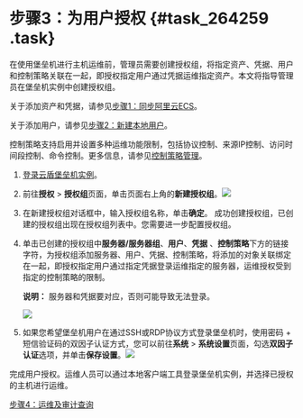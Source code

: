 # 步骤3：为用户授权 {#task_264259 .task}

在使用堡垒机进行主机运维前，管理员需要创建授权组，将指定资产、凭据、用户和控制策略关联在一起，即授权指定用户通过凭据运维指定资产。本文将指导管理员在堡垒机实例中创建授权组。

关于添加资产和凭据，请参见[步骤1：同步阿里云ECS](cn.zh-CN/快速入门/V2版本/步骤1：同步阿里云ECS.md#)。

关于添加用户，请参见[步骤2：新建本地用户](cn.zh-CN/快速入门/V2版本/步骤2：新建本地用户.md#)。

控制策略支持启用并设置多种运维功能限制，包括协议控制、来源IP控制、访问时间段控制、命令控制。更多信息，请参见[控制策略管理](../../../../cn.zh-CN/用户指南（V2.1.7及以下）/管理员手册/控制策略管理.md#)。

1.  [登录云盾堡垒机实例](cn.zh-CN/快速入门/V2版本/登录实例.md#)。
2.  前往**授权** \> **授权组**页面，单击页面右上角的**新建授权组**。![](http://static-aliyun-doc.oss-cn-hangzhou.aliyuncs.com/assets/img/12726/15585901333777_zh-CN.png)


3.  在新建授权组对话框中，输入授权组名称，单击**确定**。 成功创建授权组，已创建的授权组出现在授权组列表中。您需要进一步配置授权组。
4.  单击已创建的授权组中**服务器/服务器组**、**用户**、**凭据** 、**控制策略**下方的链接字符，为授权组添加服务器、用户、凭据、控制策略，将添加的对象关联绑定在一起，即授权指定用户通过指定凭据登录运维指定的服务器，运维授权受到指定的控制策略的限制。 

    **说明：** 服务器和凭据要对应，否则可能导致无法登录。

    ![](http://static-aliyun-doc.oss-cn-hangzhou.aliyuncs.com/assets/img/12726/15585901333778_zh-CN.png)

5.  如果您希望堡垒机用户在通过SSH或RDP协议方式登录堡垒机时，使用密码 + 短信验证码的双因子认证方式，您可以前往**系统** \> **系统设置**页面，勾选**双因子认证**选项，并单击**保存设置**。![](http://static-aliyun-doc.oss-cn-hangzhou.aliyuncs.com/assets/img/12726/15585901333779_zh-CN.png)



完成用户授权。运维人员可以通过本地客户端工具登录堡垒机实例，并选择已授权的主机进行运维。

[步骤4：运维及审计查询](cn.zh-CN/快速入门/V2版本/步骤4：运维及审计查询.md#)

